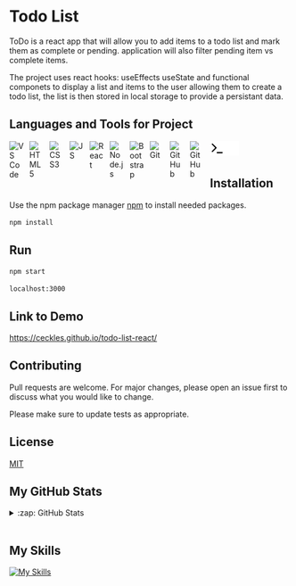 # Todo List

ToDo is a react app that will allow you to add items to a todo list and mark them as complete or pending. application will also filter pending item vs complete items.

The project uses react hooks: useEffects useState and functional componets to display a list and items to the user allowing them to create a todo list, the list is then stored in local storage to provide a persistant data.

## Languages and Tools for Project

<img align="left" alt="VS Code" width="26px" src="https://cdn.jsdelivr.net/gh/devicons/devicon/icons/vscode/vscode-original.svg" style="padding-right:10px;" />
<img align="left" alt="HTML5" width="26px" src="https://cdn.jsdelivr.net/gh/devicons/devicon/icons/html5/html5-original.svg" style="padding-right:10px;" />
<img align="left" alt="CSS3" width="26px" src="https://cdn.jsdelivr.net/gh/devicons/devicon/icons/css3/css3-original.svg" style="padding-right:10px;" />
<!-- <img align="left" alt="Sass" width="26px" src="https://cdn.jsdelivr.net/gh/devicons/devicon/icons/sass/sass-original.svg" style="padding-right:10px;" /> -->
<img align="left" alt="JS" width="26px" src="https://cdn.jsdelivr.net/gh/devicons/devicon/icons/javascript/javascript-original.svg" style="padding-right:10px;" />
<img align="left" alt="React" width="26px" src="https://cdn.jsdelivr.net/gh/devicons/devicon/icons/react/react-original.svg" style="padding-right:10px;" />
<!-- <img align="left" alt="Gatsby" width="26px" src="https://cdn.jsdelivr.net/gh/devicons/devicon/icons/gatsby/gatsby-original.svg" style="padding-right:10px;" /> -->
<!-- <img align="left" alt="GraphQL" width="26px" src="https://cdn.jsdelivr.net/gh/devicons/devicon/icons/graphql/graphql-plain.svg" style="padding-right:10px;" /> -->
<img align="left" alt="Node.js" width="26px" src="https://cdn.jsdelivr.net/gh/devicons/devicon/icons/nodejs/nodejs-original.svg" style="padding-right:10px;" />
<!-- <img align="left" alt="Deno" width="26px" src="https://github.com/codeSTACKr/codeSTACKr/raw/master/img/deno-light.svg" style="padding-right:10px;" /> -->
<!-- <img align="left" alt="MongoDB" width="26px" src="https://cdn.jsdelivr.net/gh/devicons/devicon/icons/mongodb/mongodb-original.svg" style="padding-right:10px;" /> -->
<!-- <img align="left" alt="MySQL" width="26px" src="https://cdn.jsdelivr.net/gh/devicons/devicon/icons/mysql/mysql-original.svg" style="padding-right:10px;" /> -->
<img align="left" alt="Bootstrap" width="26px" src="https://cdn.jsdelivr.net/gh/devicons/devicon/icons/bootstrap/bootstrap-original.svg" style="padding-right:10px;"/>
<img align="left" alt="Git" width="26px" src="https://cdn.jsdelivr.net/gh/devicons/devicon/icons/git/git-original.svg" style="padding-right:10px;" />
<img align="left" alt="GitHub" width="26px" src="https://user-images.githubusercontent.com/3369400/139447912-e0f43f33-6d9f-45f8-be46-2df5bbc91289.png#gh-dark-mode-only" style="padding-right:10px;" />
<img align="left" alt="GitHub" width="26px" src="https://user-images.githubusercontent.com/3369400/139448065-39a229ba-4b06-434b-bc67-616e2ed80c8f.png#gh-light-mode-only" style="padding-right:10px;" />
<img align="left" alt="Terminal" width="26px" src="https://github.com/codeSTACKr/codeSTACKr/raw/master/img/terminal-light.svg#gh-light-mode-only" />
<img align="left" alt="Terminal" width="26px" src="https://github.com/codeSTACKr/codeSTACKr/raw/master/img/terminal-dark.svg#gh-dark-mode-only" />

<br />
<br />

## Installation

Use the npm package manager [npm](https://docs.npmjs.com/downloading-and-installing-node-js-and-npm) to install needed packages.

```bash
npm install
```

## Run

```bash
npm start
```
```Browser
localhost:3000
```

## Link to Demo

https://ceckles.github.io/todo-list-react/

## Contributing

Pull requests are welcome. For major changes, please open an issue first to discuss what you would like to change.

Please make sure to update tests as appropriate.

## License

[MIT](https://choosealicense.com/licenses/mit/)

## My GitHub Stats
<details>
  <summary>:zap: GitHub Stats</summary>
  <img align="left" alt="ceckles' GitHub Stats" src="https://github-readme-stats.vercel.app/api?username=ceckles&show_icons=true&hide_border=false&theme=slateorange" />
  </details><br/>

## My Skills
[![My Skills](https://skillicons.dev/icons?i=bash,bootstrap,cs,css,deno,docker,express,git,html,java,js,jenkins)](https://skillicons.dev)
